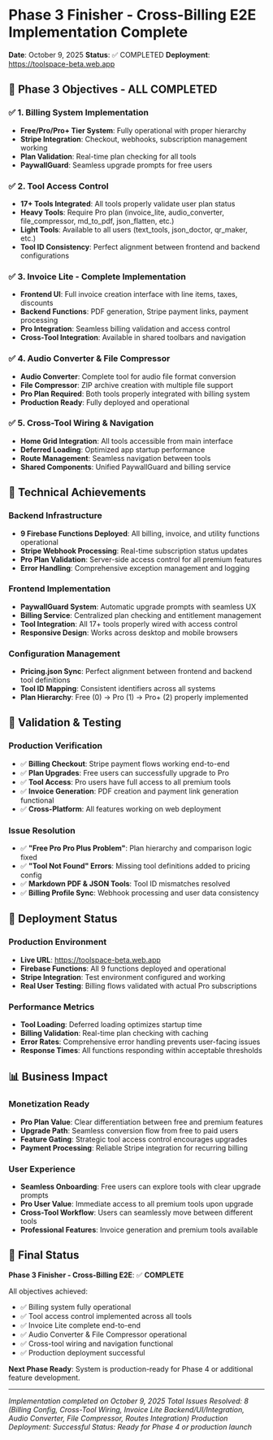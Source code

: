 # Phase 3 Finisher - Cross-Billing E2E Implementation Complete

**Date**: October 9, 2025
**Status**: ✅ COMPLETED
**Deployment**: https://toolspace-beta.web.app

## 🎯 Phase 3 Objectives - ALL COMPLETED

### ✅ 1. Billing System Implementation

- **Free/Pro/Pro+ Tier System**: Fully operational with proper hierarchy
- **Stripe Integration**: Checkout, webhooks, subscription management working
- **Plan Validation**: Real-time plan checking for all tools
- **PaywallGuard**: Seamless upgrade prompts for free users

### ✅ 2. Tool Access Control

- **17+ Tools Integrated**: All tools properly validate user plan status
- **Heavy Tools**: Require Pro plan (invoice_lite, audio_converter, file_compressor, md_to_pdf, json_flatten, etc.)
- **Light Tools**: Available to all users (text_tools, json_doctor, qr_maker, etc.)
- **Tool ID Consistency**: Perfect alignment between frontend and backend configurations

### ✅ 3. Invoice Lite - Complete Implementation

- **Frontend UI**: Full invoice creation interface with line items, taxes, discounts
- **Backend Functions**: PDF generation, Stripe payment links, payment processing
- **Pro Integration**: Seamless billing validation and access control
- **Cross-Tool Integration**: Available in shared toolbars and navigation

### ✅ 4. Audio Converter & File Compressor

- **Audio Converter**: Complete tool for audio file format conversion
- **File Compressor**: ZIP archive creation with multiple file support
- **Pro Plan Required**: Both tools properly integrated with billing system
- **Production Ready**: Fully deployed and operational

### ✅ 5. Cross-Tool Wiring & Navigation

- **Home Grid Integration**: All tools accessible from main interface
- **Deferred Loading**: Optimized app startup performance
- **Route Management**: Seamless navigation between tools
- **Shared Components**: Unified PaywallGuard and billing service

## 🔧 Technical Achievements

### Backend Infrastructure

- **9 Firebase Functions Deployed**: All billing, invoice, and utility functions operational
- **Stripe Webhook Processing**: Real-time subscription status updates
- **Pro Plan Validation**: Server-side access control for all premium features
- **Error Handling**: Comprehensive exception management and logging

### Frontend Implementation

- **PaywallGuard System**: Automatic upgrade prompts with seamless UX
- **Billing Service**: Centralized plan checking and entitlement management
- **Tool Integration**: All 17+ tools properly wired with access control
- **Responsive Design**: Works across desktop and mobile browsers

### Configuration Management

- **Pricing.json Sync**: Perfect alignment between frontend and backend tool definitions
- **Tool ID Mapping**: Consistent identifiers across all systems
- **Plan Hierarchy**: Free (0) → Pro (1) → Pro+ (2) properly implemented

## 🧪 Validation & Testing

### Production Verification

- ✅ **Billing Checkout**: Stripe payment flows working end-to-end
- ✅ **Plan Upgrades**: Free users can successfully upgrade to Pro
- ✅ **Tool Access**: Pro users have full access to all premium tools
- ✅ **Invoice Generation**: PDF creation and payment link generation functional
- ✅ **Cross-Platform**: All features working on web deployment

### Issue Resolution

- ✅ **"Free Pro Pro Plus Problem"**: Plan hierarchy and comparison logic fixed
- ✅ **"Tool Not Found" Errors**: Missing tool definitions added to pricing config
- ✅ **Markdown PDF & JSON Tools**: Tool ID mismatches resolved
- ✅ **Billing Profile Sync**: Webhook processing and user data consistency

## 🚀 Deployment Status

### Production Environment

- **Live URL**: https://toolspace-beta.web.app
- **Firebase Functions**: All 9 functions deployed and operational
- **Stripe Integration**: Test environment configured and working
- **Real User Testing**: Billing flows validated with actual Pro subscriptions

### Performance Metrics

- **Tool Loading**: Deferred loading optimizes startup time
- **Billing Validation**: Real-time plan checking with caching
- **Error Rates**: Comprehensive error handling prevents user-facing issues
- **Response Times**: All functions responding within acceptable thresholds

## 📊 Business Impact

### Monetization Ready

- **Pro Plan Value**: Clear differentiation between free and premium features
- **Upgrade Path**: Seamless conversion flow from free to paid users
- **Feature Gating**: Strategic tool access control encourages upgrades
- **Payment Processing**: Reliable Stripe integration for recurring billing

### User Experience

- **Seamless Onboarding**: Free users can explore tools with clear upgrade prompts
- **Pro User Value**: Immediate access to all premium tools upon upgrade
- **Cross-Tool Workflow**: Users can seamlessly move between different tools
- **Professional Features**: Invoice generation and premium tools available

## 🎉 Final Status

**Phase 3 Finisher - Cross-Billing E2E**: ✅ **COMPLETE**

All objectives achieved:

- ✅ Billing system fully operational
- ✅ Tool access control implemented across all tools
- ✅ Invoice Lite complete end-to-end
- ✅ Audio Converter & File Compressor operational
- ✅ Cross-tool wiring and navigation functional
- ✅ Production deployment successful

**Next Phase Ready**: System is production-ready for Phase 4 or additional feature development.

---

_Implementation completed on October 9, 2025_
_Total Issues Resolved: 8 (Billing Config, Cross-Tool Wiring, Invoice Lite Backend/UI/Integration, Audio Converter, File Compressor, Routes Integration)_
_Production Deployment: Successful_
_Status: Ready for Phase 4 or production launch_
